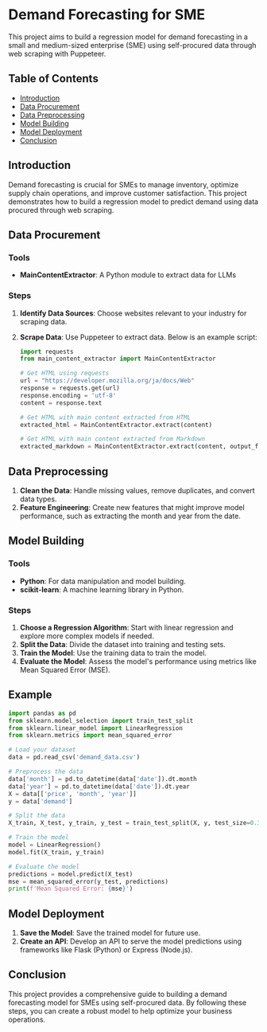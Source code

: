 

# Demand Forecasting for SME

This project aims to build a regression model for demand forecasting in a small and medium-sized enterprise (SME) using self-procured data through web scraping with Puppeteer.

## Table of Contents
- [Introduction](#introduction)
- [Data Procurement](#data-procurement)
- [Data Preprocessing](#data-preprocessing)
- [Model Building](#model-building)
- [Model Deployment](#model-deployment)
- [Conclusion](#conclusion)

## Introduction
Demand forecasting is crucial for SMEs to manage inventory, optimize supply chain operations, and improve customer satisfaction. This project demonstrates how to build a regression model to predict demand using data procured through web scraping.

## Data Procurement
### Tools
- **MainContentExtractor**: A Python module to extract data for LLMs


### Steps
1. **Identify Data Sources**: Choose websites relevant to your industry for scraping data.
2. **Scrape Data**: Use Puppeteer to extract data. Below is an example script:

    ```python
    import requests
    from main_content_extractor import MainContentExtractor

    # Get HTML using requests
    url = "https://developer.mozilla.org/ja/docs/Web"
    response = requests.get(url)
    response.encoding = 'utf-8'
    content = response.text

    # Get HTML with main content extracted from HTML
    extracted_html = MainContentExtractor.extract(content)

    # Get HTML with main content extracted from Markdown
    extracted_markdown = MainContentExtractor.extract(content, output_format="markdown")
    ```

## Data Preprocessing
1. **Clean the Data**: Handle missing values, remove duplicates, and convert data types.
2. **Feature Engineering**: Create new features that might improve model performance, such as extracting the month and year from the date.

## Model Building
### Tools
- **Python**: For data manipulation and model building.
- **scikit-learn**: A machine learning library in Python.

### Steps
1. **Choose a Regression Algorithm**: Start with linear regression and explore more complex models if needed.
2. **Split the Data**: Divide the dataset into training and testing sets.
3. **Train the Model**: Use the training data to train the model.
4. **Evaluate the Model**: Assess the model's performance using metrics like Mean Squared Error (MSE).

## Example
```python
import pandas as pd
from sklearn.model_selection import train_test_split
from sklearn.linear_model import LinearRegression
from sklearn.metrics import mean_squared_error

# Load your dataset
data = pd.read_csv('demand_data.csv')

# Preprocess the data
data['month'] = pd.to_datetime(data['date']).dt.month
data['year'] = pd.to_datetime(data['date']).dt.year
X = data[['price', 'month', 'year']]
y = data['demand']

# Split the data
X_train, X_test, y_train, y_test = train_test_split(X, y, test_size=0.3, random_state=42)

# Train the model
model = LinearRegression()
model.fit(X_train, y_train)

# Evaluate the model
predictions = model.predict(X_test)
mse = mean_squared_error(y_test, predictions)
print(f'Mean Squared Error: {mse}')
```

## Model Deployment
1. **Save the Model**: Save the trained model for future use.
2. **Create an API**: Develop an API to serve the model predictions using frameworks like Flask (Python) or Express (Node.js).

## Conclusion
This project provides a comprehensive guide to building a demand forecasting model for SMEs using self-procured data. By following these steps, you can create a robust model to help optimize your business operations.

```


